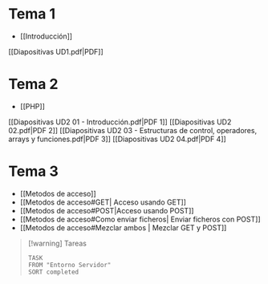 # Tema 1
- [[Introducción]]

[[Diapositivas UD1.pdf|PDF]]


# Tema 2
- [[PHP]]

[[Diapositivas UD2 01 - Introducción.pdf|PDF 1]] [[Diapositivas UD2 02.pdf|PDF 2]] [[Diapositivas UD2 03 - Estructuras de control, operadores, arrays y funciones.pdf|PDF 3]] [[Diapositivas UD2 04.pdf|PDF 4]]


# Tema 3
- [[Metodos de acceso]]
- [[Metodos de acceso#GET| Acceso usando GET]]
- [[Metodos de acceso#POST|Acceso usando POST]]
- [[Metodos de acceso#Como enviar ficheros| Enviar ficheros con POST]]
- [[Metodos de acceso#Mezclar ambos | Mezclar GET y POST]]





> [!warning] Tareas
> ```dataview
> TASK 
> FROM "Entorno Servidor"
> SORT completed
> ```

